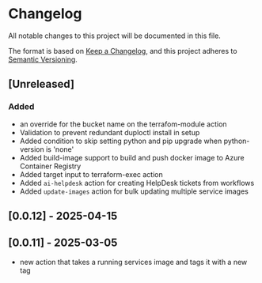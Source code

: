 # Changelog

All notable changes to this project will be documented in this file.

The format is based on [Keep a Changelog](https://keepachangelog.com/en/1.1.0/),
and this project adheres to
[Semantic Versioning](https://semver.org/spec/v2.0.0.html).

## [Unreleased]

### Added

- an override for the bucket name on the terrafom-module action
- Validation to prevent redundant duploctl install in setup
- Added condition to skip setting python and pip upgrade when python-version is 'none'
- Added build-image support to build and push docker image to Azure Container Registry
- Added target input to terraform-exec action
- Added `ai-helpdesk` action for creating HelpDesk tickets from workflows
- Added `update-images` action for bulk updating multiple service images

## [0.0.12] - 2025-04-15

## [0.0.11] - 2025-03-05

- new action that takes a running services image and tags it with a new tag
